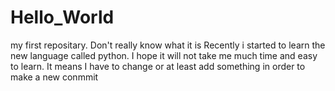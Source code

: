 # Hello_World
my first repositary. Don't really know what it is 
Recently i started to learn the new language called python. I hope it will not take me much time and easy to learn.
It means I have to change or at least add something in order to make a new conmmit 
